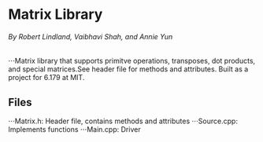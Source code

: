 # Matrix Library
###### By Robert Lindland, Vaibhavi Shah, and Annie Yun
⋅⋅⋅Matrix library that supports primitve operations, transposes, dot products, and special matrices.See header file for methods and attributes. Built as a project for 6.179 at MIT.

## Files
⋅⋅⋅Matrix.h: Header file, contains methods and attributes
⋅⋅⋅Source.cpp: Implements functions
⋅⋅⋅Main.cpp: Driver
